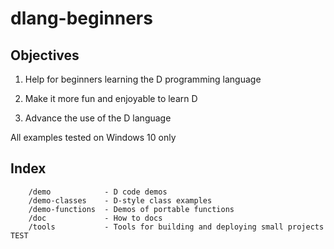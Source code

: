# dlang-beginners

## Objectives

 1. Help for beginners learning the D programming language
 
 2. Make it more fun and enjoyable to learn D
 
 3. Advance the use of the D language
 
 All examples tested on Windows 10 only
 
## Index

		/demo            - D code demos
		/demo-classes    - D-style class examples
		/demo-functions  - Demos of portable functions 
		/doc             - How to docs
		/tools           - Tools for building and deploying small projects TEST